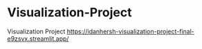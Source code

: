 # Visualization-Project
Visualization Project
https://idanhersh-visualization-project-final-e9zsvx.streamlit.app/
